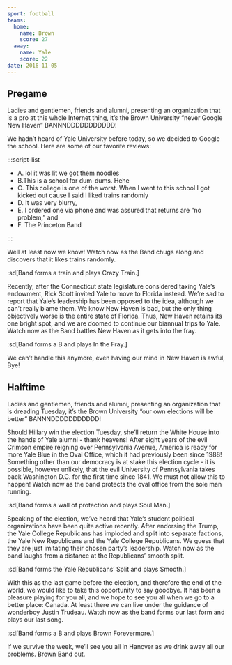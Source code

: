 ```yaml
---
sport: football
teams:
  home:
    name: Brown
    score: 27
  away:
    name: Yale
    score: 22
date: 2016-11-05
---
```


## Pregame

Ladies and gentlemen, friends and alumni, presenting an organization that is a pro at this whole Internet thing, it’s the Brown University “never Google New Haven” BANNNDDDDDDDDDDD!

We hadn’t heard of Yale University before today, so we decided to Google the school. Here are some of our favorite reviews:

:::script-list

- A. lol it was lit we got them noodles
- B.This is a school for dum-dums. Hehe
- C. This college is one of the worst. When I went to this school I got kicked out cause I said I liked trains randomly
- D. It was very blurry,
- E. I ordered one via phone and was assured that returns are “no problem,” and
- F. The Princeton Band

:::

Well at least now we know! Watch now as the Band chugs along and discovers that it likes trains randomly.

:sd[Band forms a train and plays Crazy Train.]

Recently, after the Connecticut state legislature considered taxing Yale’s endowment, Rick Scott invited Yale to move to Florida instead. We’re sad to report that Yale’s leadership has been opposed to the idea, although we can’t really blame them. We know New Haven is bad, but the only thing objectively worse is the entire state of Florida. Thus, New Haven retains its one bright spot, and we are doomed to continue our biannual trips to Yale. Watch now as the Band battles New Haven as it gets into the fray.

:sd[Band forms a B and plays In the Fray.]

We can’t handle this anymore, even having our mind in New Haven is awful, Bye!

## Halftime

Ladies and gentlemen, friends and alumni, presenting an organization that is dreading Tuesday, it’s the Brown University “our own elections will be better” BANNNDDDDDDDDDDD!

Should Hillary win the election Tuesday, she’ll return the White House into the hands of Yale alumni - thank heavens! After eight years of the evil Crimson empire reigning over Pennsylvania Avenue, America is ready for more Yale Blue in the Oval Office, which it had previously been since 1988! Something other than our democracy is at stake this election cycle - it is possible, however unlikely, that the evil University of Pennsylvania takes back Washington D.C. for the first time since 1841. We must not allow this to happen! Watch now as the band protects the oval office from the sole man running.

:sd[Band forms a wall of protection and plays Soul Man.]

Speaking of the election, we’ve heard that Yale’s student political organizations have been quite active recently. After endorsing the Trump, the Yale College Republicans has imploded and split into separate factions, the Yale New Republicans and the Yale College Republicans. We guess that they are just imitating their chosen party’s leadership. Watch now as the band laughs from a distance at the Republicans’ smooth split.

:sd[Band forms the Yale Republicans’ Split and plays Smooth.]

With this as the last game before the election, and therefore the end of the world, we would like to take this opportunity to say goodbye. It has been a pleasure playing for you all, and we hope to see you all when we go to a better place: Canada. At least there we can live under the guidance of wonderboy Justin Trudeau. Watch now as the band forms our last form and plays our last song.

:sd[Band forms a B and plays Brown Forevermore.]

If we survive the week, we’ll see you all in Hanover as we drink away all our problems. Brown Band out.
